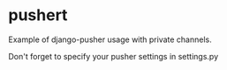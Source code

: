 # pushert

Example of django-pusher usage with private channels.

Don't forget to specify your pusher settings in settings.py
